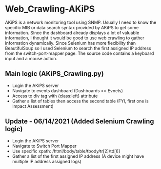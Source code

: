 # Web_Crawling-AKiPS
AKiPS is a network monitoring tool using SNMP. Usually I need to know the specific MIB or data search syntax provided by AKiPS to get some information. Since the dashboard already displays a lot of valuable information, I thought it would be good to use web crawling to gather information dynamically. Since Selenium has more flexibility than BeautifulSoup so I used Selenium to search the first assigned IP address from the switch-port-mapper page. The source code contains a keyboard input and a mouse action.

## Main logic (AKiPS_Crawling.py)
  - Login the AKiPS server 
  - Navigate to events dashboard (Dashboards >> Evnets)  
  - Access to div tag with {class:left} attribute  
  - Gather a list of tables then access the second table (FYI, first one is Impact Assessment)  

## Update - 06/14/2021 (Added Selenium Crawling logic)
  - Login the AKiPS server
  - Navigate to Switch Port Mapper
  - Use specific xpath: /html/body/table/tbody/tr[2]/td[6]
  - Gather a list of the first assigned IP address (A device might have multiple IP address assigned logs)
